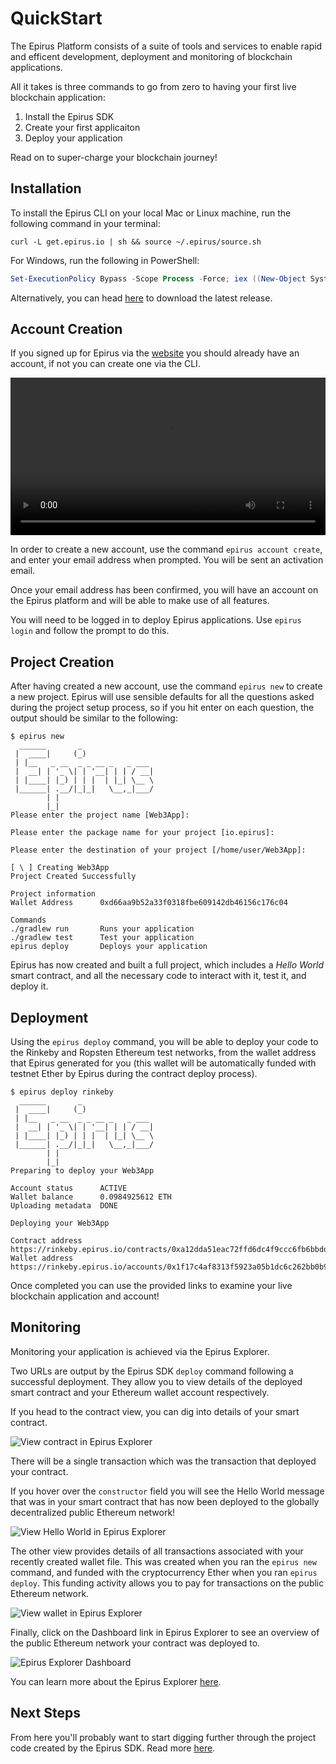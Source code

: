 # QuickStart

The Epirus Platform consists of a suite of tools and services to enable rapid and efficent development, deployment and monitoring of blockchain applications.

All it takes is three commands to go from zero to having your first live blockchain application:

1. Install the Epirus SDK
1. Create your first applicaiton
1. Deploy your application

Read on to super-charge your blockchain journey!

## Installation

To install the Epirus CLI on your local Mac or Linux machine, run the following command in your terminal:

``` shell
curl -L get.epirus.io | sh && source ~/.epirus/source.sh
```

For Windows, run the following in PowerShell:

``` powershell
Set-ExecutionPolicy Bypass -Scope Process -Force; iex ((New-Object System.Net.WebClient).DownloadString('https://raw.githubusercontent.com/epirus-io/epirus-installer/master/installer.ps1'))
```

Alternatively, you can head [here](https://github.com/epirus-io/epirus-cli/releases/latest) to download the latest release.

## Account Creation

If you signed up for Epirus via the [website](https://www.web3labs.com/epirus-platform) you should already have an account, if not you can create one via the CLI.

<video width="100%" controls>
   <source src="./img/epirus-quickstart.webm" type="video/mp4">
</video>

In order to create a new account, use the command `epirus account create`, and enter your email address when prompted. You will be sent an activation email. 

Once your email address has been confirmed, you will have an account on the Epirus platform and will be able to make use of all features.

You will need to be logged in to deploy Epirus applications. Use `epirus login` and follow the prompt to do this.

## Project Creation

After having created a new account, use the command `epirus new` to create a new project. Epirus will use sensible defaults for all the questions asked during the project setup process, so if you hit enter on each question, the output should be similar to the following:

``` shell
$ epirus new
  ______       _                
 |  ____|     (_)               
 | |__   _ __  _ _ __ _   _ ___ 
 |  __| | '_ \| | '__| | | / __|
 | |____| |_) | | |  | |_| \__ \
 |______| .__/|_|_|   \__,_|___/
        | |                     
        |_|                     
Please enter the project name [Web3App]:

Please enter the package name for your project [io.epirus]:

Please enter the destination of your project [/home/user/Web3App]: 

[ \ ] Creating Web3App
Project Created Successfully

Project information
Wallet Address      0xd66aa9b52a33f0318fbe609142db46156c176c04

Commands
./gradlew run       Runs your application
./gradlew test      Test your application
epirus deploy       Deploys your application
```

Epirus has now created and built a full project, which includes a *Hello World* smart contract, and all the necessary code to interact with it, test it, and deploy it. 

## Deployment

Using the `epirus deploy` command, you will be able to deploy your code to the Rinkeby and Ropsten Ethereum test networks, from the wallet address that Epirus generated for you (this wallet will be automatically funded with testnet Ether by Epirus during the contract deploy process).

``` shell
$ epirus deploy rinkeby
  ______       _                
 |  ____|     (_)               
 | |__   _ __  _ _ __ _   _ ___ 
 |  __| | '_ \| | '__| | | / __|
 | |____| |_) | | |  | |_| \__ \
 |______| .__/|_|_|   \__,_|___/
        | |                     
        |_|                     
Preparing to deploy your Web3App

Account status      ACTIVE 
Wallet balance      0.0984925612 ETH
Uploading metadata  DONE

Deploying your Web3App

Contract address    https://rinkeby.epirus.io/contracts/0xa12dda51eac72ffd6dc4f9ccc6fb6bbdd8b97892
Wallet address      https://rinkeby.epirus.io/accounts/0x1f17c4af8313f5923a05b1dc6c262bb0b9c90c27
```

Once completed you can use the provided links to examine your live blockchain application and account!

## Monitoring

Monitoring your application is achieved via the Epirus Explorer. 

Two URLs are output by the Epirus SDK `deploy` command following a successful deployment. They allow you to view details of the deployed smart contract and your Ethereum wallet account respectively.

If you head to the contract view, you can dig into details of your smart contract.

![View contract in Epirus Explorer](./img/explorer_contract.png)

There will be a single transaction which was the transaction that deployed your contract.

If you hover over the `constructor` field you will see the Hello World message that was in your smart contract that has now been deployed to the globally decentralized public Ethereum network!

![View Hello World in Epirus Explorer](./img/explorer_helloworld.png)

The other view provides details of all transactions associated with your recently created wallet file. This was created when you ran the `epirus new` command, and funded with the cryptocurrency Ether when you ran `epirus deploy`. This funding activity allows you to pay for transactions on the public Ethereum network.

![View wallet in Epirus Explorer](./img/explorer_wallet.png)

Finally, click on the Dashboard link in Epirus Explorer to see an overview of the public Ethereum network your contract was deployed to.

![Epirus Explorer Dashboard](./img/explorer_dashboard.png)

You can learn more about the Epirus Explorer [here](/explorer).

## Next Steps

From here you'll probably want to start digging further through the project code created by the Epirus SDK. Read more [here](/sdk).
